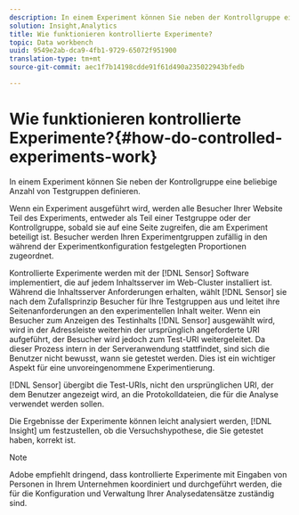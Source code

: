 ```yaml
---
description: In einem Experiment können Sie neben der Kontrollgruppe eine beliebige Anzahl von Testgruppen definieren.
solution: Insight,Analytics
title: Wie funktionieren kontrollierte Experimente?
topic: Data workbench
uuid: 9549e2ab-dca9-4fb1-9729-65072f951900
translation-type: tm+mt
source-git-commit: aec1f7b14198cdde91f61d490a235022943bfedb

---
```



# Wie funktionieren kontrollierte Experimente?{#how-do-controlled-experiments-work}

In einem Experiment können Sie neben der Kontrollgruppe eine beliebige Anzahl von Testgruppen definieren.

Wenn ein Experiment ausgeführt wird, werden alle Besucher Ihrer Website Teil des Experiments, entweder als Teil einer Testgruppe oder der Kontrollgruppe, sobald sie auf eine Seite zugreifen, die am Experiment beteiligt ist. Besucher werden Ihren Experimentgruppen zufällig in den während der Experimentkonfiguration festgelegten Proportionen zugeordnet.

Kontrollierte Experimente werden mit der [!DNL Sensor] Software implementiert, die auf jedem Inhaltsserver im Web-Cluster installiert ist. Während die Inhaltsserver Anforderungen erhalten, wählt [!DNL Sensor] sie nach dem Zufallsprinzip Besucher für Ihre Testgruppen aus und leitet ihre Seitenanforderungen an den experimentellen Inhalt weiter. Wenn ein Besucher zum Anzeigen des Testinhalts [!DNL Sensor] ausgewählt wird, wird in der Adressleiste weiterhin der ursprünglich angeforderte URI aufgeführt, der Besucher wird jedoch zum Test-URI weitergeleitet. Da dieser Prozess intern in der Serveranwendung stattfindet, sind sich die Benutzer nicht bewusst, wann sie getestet werden. Dies ist ein wichtiger Aspekt für eine unvoreingenommene Experimentierung.

[!DNL Sensor] übergibt die Test-URIs, nicht den ursprünglichen URI, der dem Benutzer angezeigt wird, an die Protokolldateien, die für die Analyse verwendet werden sollen.

Die Ergebnisse der Experimente können leicht analysiert werden, [!DNL Insight] um festzustellen, ob die Versuchshypothese, die Sie getestet haben, korrekt ist.

>[!NOTE]
>
>Adobe empfiehlt dringend, dass kontrollierte Experimente mit Eingaben von Personen in Ihrem Unternehmen koordiniert und durchgeführt werden, die für die Konfiguration und Verwaltung Ihrer Analysedatensätze zuständig sind.


